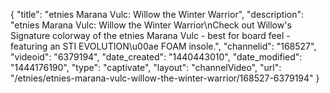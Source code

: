 {
    "title": "etnies Marana Vulc: Willow the Winter Warrior",
    "description": "etnies Marana Vulc: Willow the Winter Warrior\nCheck out Willow's Signature colorway of the etnies Marana Vulc - best for board feel - featuring an STI EVOLUTION\u00ae FOAM insole.",
    "channelid": "168527",
    "videoid": "6379194",
    "date_created": "1440443010",
    "date_modified": "1444176190",
    "type": "captivate",
    "layout": "channelVideo",
    "url": "\/etnies\/etnies-marana-vulc-willow-the-winter-warrior\/168527-6379194"
}